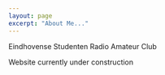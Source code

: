 ```yaml
---
layout: page
excerpt: "About Me..."
---
```


Eindhovense Studenten Radio Amateur Club

Website currently under construction
